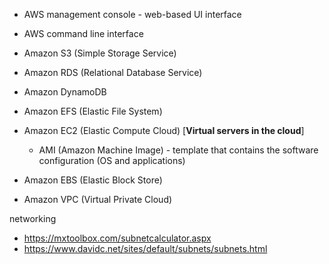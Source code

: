- AWS management console - web-based UI interface
- AWS command line interface

- Amazon S3 (Simple Storage Service)
- Amazon RDS (Relational Database Service)
- Amazon DynamoDB
- Amazon EFS (Elastic File System)
- Amazon EC2 (Elastic Compute Cloud) [**Virtual servers in the cloud**]
  - AMI (Amazon Machine Image) - template that contains the software configuration (OS and applications)
- Amazon EBS (Elastic Block Store)
- Amazon VPC (Virtual Private Cloud)


networking
- https://mxtoolbox.com/subnetcalculator.aspx
- https://www.davidc.net/sites/default/subnets/subnets.html
